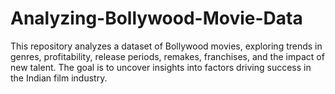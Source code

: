 # Analyzing-Bollywood-Movie-Data
This repository analyzes a dataset of Bollywood movies, exploring trends in genres, profitability, release periods, remakes, franchises, and the impact of new talent. The goal is to uncover insights into factors driving success in the Indian film industry.
